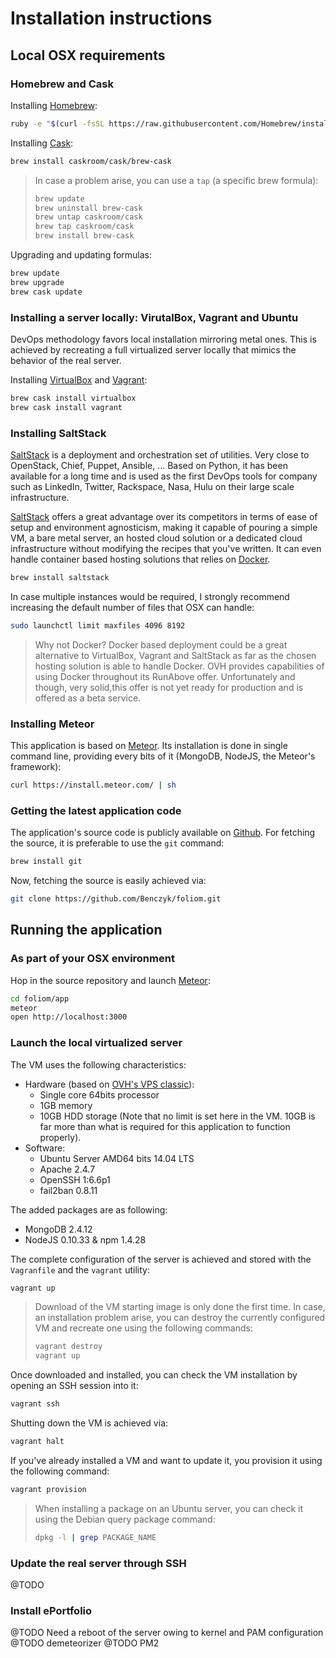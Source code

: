 # Installation instructions
## Local OSX requirements
### Homebrew and Cask
Installing [Homebrew](http://brew.sh/):
```bash
ruby -e "$(curl -fsSL https://raw.githubusercontent.com/Homebrew/install/master/install)"
```

Installing [Cask](https://github.com/caskroom/homebrew-cask):
```bash
brew install caskroom/cask/brew-cask
```

> In case a problem arise, you can use a `tap` (a specific brew formula):
> ```bash
> brew update
> brew uninstall brew-cask
> brew untap caskroom/cask
> brew tap caskroom/cask
> brew install brew-cask
> ```

Upgrading and updating formulas:
```bash
brew update
brew upgrade
brew cask update
```

### Installing a server locally: VirutalBox, Vagrant and Ubuntu
DevOps methodology favors local installation mirroring metal ones. This is
achieved by recreating a full virtualized server locally that mimics the
behavior of the real server.

Installing [VirtualBox](https://www.virtualbox.org/) and [Vagrant](https://www.vagrantup.com/):
```bash
brew cask install virtualbox
brew cask install vagrant
```

### Installing SaltStack
[SaltStack](http://saltstack.com/) is a deployment and orchestration
set of utilities. Very close to OpenStack, Chief, Puppet, Ansible, ...
Based on Python, it has been available for a long time and is used as the
first DevOps tools for company such as LinkedIn, Twitter, Rackspace, Nasa, Hulu
on their large scale infrastructure.

[SaltStack](http://saltstack.com/) offers a great advantage over its competitors
in terms of ease of setup and environment agnosticism, making it capable of
pouring a simple VM, a bare metal server, an hosted cloud solution or a
dedicated cloud infrastructure without modifying the recipes that you've
written. It can even handle container based hosting solutions that relies on
[Docker](https://www.docker.com/).

```bash
brew install saltstack
```

In case multiple instances would be required, I strongly recommend increasing
the default number of files that OSX can handle:
```bash
sudo launchctl limit maxfiles 4096 8192
```

> Why not Docker? Docker based deployment could be a great
  alternative to VirtualBox, Vagrant and SaltStack as far as
  the chosen hosting solution is able to handle Docker. OVH
  provides capabilities of using Docker throughout its RunAbove
  offer. Unfortunately and though, very solid,this offer is not
  yet ready for production and is offered as a beta service.


### Installing Meteor
This application is based on [Meteor](https://www.meteor.com/).
Its installation is done in single command line, providing every bits of it
(MongoDB, NodeJS, the Meteor's framework):
```bash
curl https://install.meteor.com/ | sh
```

### Getting the latest application code
The application's source code is publicly available on [Github](https://github.com/). For fetching the source, it is
preferable to use the `git` command:
```bash
brew install git
```

Now, fetching the source is easily achieved via:
```bash
git clone https://github.com/Benczyk/foliom.git
```

## Running the application
### As part of your OSX environment
Hop in the source repository and launch [Meteor](https://www.meteor.com/):
```bash
cd foliom/app
meteor
open http://localhost:3000
```

### Launch the local virtualized server
The VM uses the following characteristics:
* Hardware (based on [OVH's VPS classic](https://www.ovh.com/us/vps/vps-classic.xml)):
  * Single core 64bits processor
  * 1GB memory
  * 10GB HDD storage (Note that no limit is set here in the VM. 10GB is far
    more than what is required for this application to function properly).
* Software:
  * Ubuntu Server AMD64 bits 14.04 LTS
  * Apache 2.4.7
  * OpenSSH 1:6.6p1
  * fail2ban 0.8.11

The added packages are as following:
* MongoDB 2.4.12
* NodeJS 0.10.33 & npm 1.4.28

The complete configuration of the server is achieved and stored with
the `Vagranfile` and the `vagrant` utility:
```bash
vagrant up
```

> Download of the VM starting image is only done the first time. In case, an
> installation problem arise, you can destroy the currently configured VM and
> recreate one using the following commands:
> ```bash
> vagrant destroy
> vagrant up
> ```

Once downloaded and installed, you can check the VM installation by opening
an SSH session into it:
```bash
vagrant ssh
```

Shutting down the VM is achieved via:
```bash
vagrant halt
```

If you've already installed a VM and want to update it, you provision
it using the following command:
```bash
vagrant provision
```

> When installing a package on an Ubuntu server, you can check it using the
> Debian query package command:
> ```bash
> dpkg -l | grep PACKAGE_NAME
> ```

### Update the real server through SSH
@TODO

### Install ePortfolio
@TODO Need a reboot of the server owing to kernel and PAM configuration
@TODO demeteorizer
@TODO PM2

